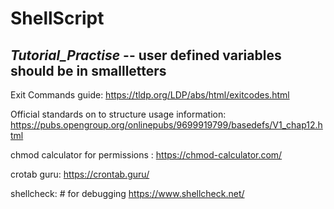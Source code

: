 # ShellScript
***Tutorial_Practise***
-- user defined variables should be in smallletters
--

Exit Commands guide:
https://tldp.org/LDP/abs/html/exitcodes.html

Official standards on to structure usage information:
https://pubs.opengroup.org/onlinepubs/9699919799/basedefs/V1_chap12.html

chmod calculator for permissions :
https://chmod-calculator.com/

crotab guru:
https://crontab.guru/

shellcheck: # for debugging
https://www.shellcheck.net/
